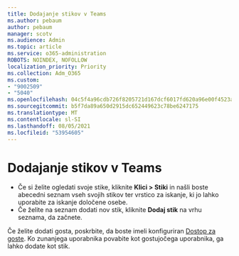 ```yaml
---
title: Dodajanje stikov v Teams
ms.author: pebaum
author: pebaum
manager: scotv
ms.audience: Admin
ms.topic: article
ms.service: o365-administration
ROBOTS: NOINDEX, NOFOLLOW
localization_priority: Priority
ms.collection: Adm_O365
ms.custom:
- "9002509"
- "5040"
ms.openlocfilehash: 04c5f4a96cdb726f8205721d167dcf6017fd620a96e00f4523a70872ce56f6ad
ms.sourcegitcommit: b5f7da89a650d2915dc652449623c78be6247175
ms.translationtype: MT
ms.contentlocale: sl-SI
ms.lasthandoff: 08/05/2021
ms.locfileid: "53954605"
---
```

# <a name="add-contacts-in-teams"></a>Dodajanje stikov v Teams

- Če si želite ogledati svoje stike, kliknite **Klici > Stiki** in našli boste abecedni seznam vseh svojih stikov ter vrstico za iskanje, ki jo lahko uporabite za iskanje določene osebe. 
- Če želite na seznam dodati nov stik, kliknite **Dodaj stik** na vrhu seznama, da začnete.

Če želite dodati gosta, poskrbite, da boste imeli konfiguriran [Dostop za goste](https://docs.microsoft.com/microsoftteams/set-up-guests). Ko zunanjega uporabnika povabite kot gostujočega uporabnika, ga lahko dodate kot stik.
